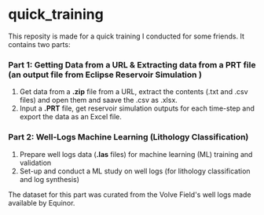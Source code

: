 # quick_training
This reposity is made for a quick training I conducted for some friends. It contains two parts:

### Part 1: Getting Data from a URL & Extracting data from a PRT file (an output file from Eclipse Reservoir Simulation )
1. Get data from a **.zip** file from a URL, extract the contents (.txt and .csv files) and open them  and saave the .csv as .xlsx.
2. Input a **.PRT** file, get reservoir simulation outputs for each time-step and export the data as an Excel file.

### Part 2: Well-Logs Machine Learning (Lithology Classification)
1. Prepare well logs data (**.las** files) for machine learning (ML) training and validation
2. Set-up and conduct a ML study on well logs (for lithology classification and log synthesis)

The dataset for this part was curated from the Volve Field's well logs made available by Equinor.
